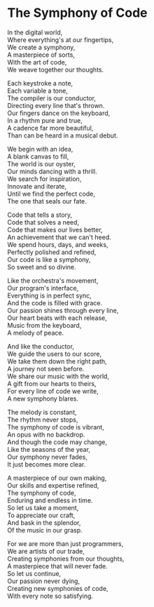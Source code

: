 # The Symphony of Code

In the digital world,  
Where everything's at our fingertips,  
We create a symphony,  
A masterpiece of sorts,  
With the art of code,  
We weave together our thoughts.

Each keystroke a note,  
Each variable a tone,  
The compiler is our conductor,  
Directing every line that's thrown.  
Our fingers dance on the keyboard,  
In a rhythm pure and true,  
A cadence far more beautiful,  
Than can be heard in a musical debut.

We begin with an idea,  
A blank canvas to fill,  
The world is our oyster,  
Our minds dancing with a thrill.  
We search for inspiration,  
Innovate and iterate,  
Until we find the perfect code,  
The one that seals our fate.

Code that tells a story,  
Code that solves a need,  
Code that makes our lives better,  
An achievement that we can't heed.  
We spend hours, days, and weeks,  
Perfectly polished and refined,  
Our code is like a symphony,  
So sweet and so divine.

Like the orchestra's movement,  
Our program's interface,  
Everything is in perfect sync,  
And the code is filled with grace.  
Our passion shines through every line,  
Our heart beats with each release,  
Music from the keyboard,  
A melody of peace.

And like the conductor,  
We guide the users to our score,  
We take them down the right path,  
A journey not seen before.  
We share our music with the world,  
A gift from our hearts to theirs,  
For every line of code we write,  
A new symphony blares.

The melody is constant,  
The rhythm never stops,  
The symphony of code is vibrant,  
An opus with no backdrop.  
And though the code may change,  
Like the seasons of the year,  
Our symphony never fades,  
It just becomes more clear.

A masterpiece of our own making,  
Our skills and expertise refined,  
The symphony of code,  
Enduring and endless in time.  
So let us take a moment,  
To appreciate our craft,  
And bask in the splendor,  
Of the music in our grasp.

For we are more than just programmers,  
We are artists of our trade,  
Creating symphonies from our thoughts,  
A masterpiece that will never fade.  
So let us continue,  
Our passion never dying,  
Creating new symphonies of code,  
With every note so satisfying.